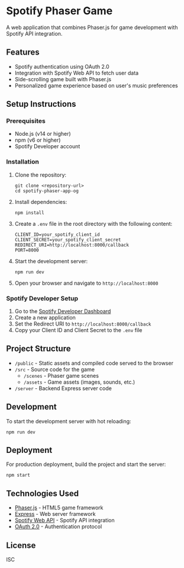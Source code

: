# Spotify Phaser Game

A web application that combines Phaser.js for game development with Spotify API integration.

## Features

- Spotify authentication using OAuth 2.0
- Integration with Spotify Web API to fetch user data
- Side-scrolling game built with Phaser.js
- Personalized game experience based on user's music preferences

## Setup Instructions

### Prerequisites

- Node.js (v14 or higher)
- npm (v6 or higher)
- Spotify Developer account

### Installation

1. Clone the repository:
   ```
   git clone <repository-url>
   cd spotify-phaser-app-og
   ```

2. Install dependencies:
   ```
   npm install
   ```

3. Create a `.env` file in the root directory with the following content:
   ```
   CLIENT_ID=your_spotify_client_id
   CLIENT_SECRET=your_spotify_client_secret
   REDIRECT_URI=http://localhost:8000/callback
   PORT=8000
   ```

4. Start the development server:
   ```
   npm run dev
   ```

5. Open your browser and navigate to `http://localhost:8000`

### Spotify Developer Setup

1. Go to the [Spotify Developer Dashboard](https://developer.spotify.com/dashboard/)
2. Create a new application
3. Set the Redirect URI to `http://localhost:8000/callback`
4. Copy your Client ID and Client Secret to the `.env` file

## Project Structure

- `/public` - Static assets and compiled code served to the browser
- `/src` - Source code for the game
  - `/scenes` - Phaser game scenes
  - `/assets` - Game assets (images, sounds, etc.)
- `/server` - Backend Express server code

## Development

To start the development server with hot reloading:

```
npm run dev
```

## Deployment

For production deployment, build the project and start the server:

```
npm start
```

## Technologies Used

- [Phaser.js](https://phaser.io/) - HTML5 game framework
- [Express](https://expressjs.com/) - Web server framework
- [Spotify Web API](https://developer.spotify.com/documentation/web-api/) - Spotify API integration
- [OAuth 2.0](https://oauth.net/2/) - Authentication protocol

## License

ISC